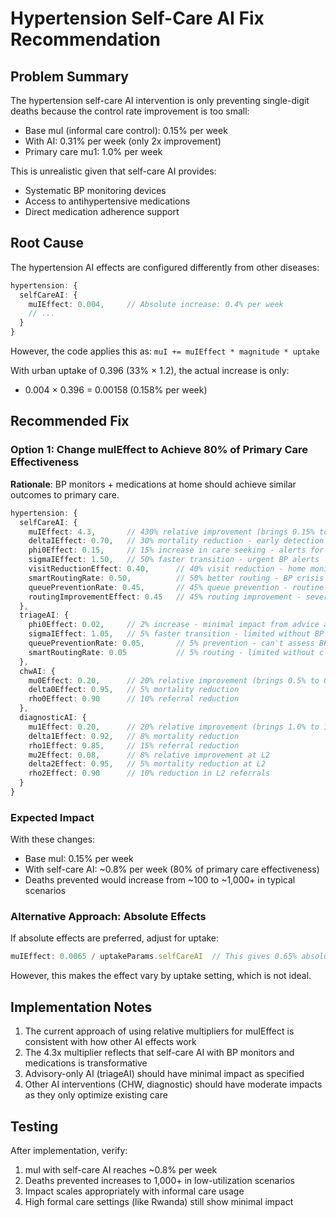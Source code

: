 # Hypertension Self-Care AI Fix Recommendation

## Problem Summary

The hypertension self-care AI intervention is only preventing single-digit deaths because the control rate improvement is too small:
- Base muI (informal care control): 0.15% per week
- With AI: 0.31% per week (only 2x improvement)
- Primary care mu1: 1.0% per week

This is unrealistic given that self-care AI provides:
- Systematic BP monitoring devices
- Access to antihypertensive medications
- Direct medication adherence support

## Root Cause

The hypertension AI effects are configured differently from other diseases:
```typescript
hypertension: {
  selfCareAI: {
    muIEffect: 0.004,     // Absolute increase: 0.4% per week
    // ...
  }
}
```

However, the code applies this as: `muI += muIEffect * magnitude * uptake`

With urban uptake of 0.396 (33% × 1.2), the actual increase is only:
- 0.004 × 0.396 = 0.00158 (0.158% per week)

## Recommended Fix

### Option 1: Change muIEffect to Achieve 80% of Primary Care Effectiveness

**Rationale**: BP monitors + medications at home should achieve similar outcomes to primary care.

```typescript
hypertension: {
  selfCareAI: {
    muIEffect: 4.3,       // 430% relative improvement (brings 0.15% to 0.795%)
    deltaIEffect: 0.70,   // 30% mortality reduction - early detection of crises
    phi0Effect: 0.15,     // 15% increase in care seeking - alerts for high readings
    sigmaIEffect: 1.50,   // 50% faster transition - urgent BP alerts
    visitReductionEffect: 0.40,      // 40% visit reduction - home monitoring
    smartRoutingRate: 0.50,          // 50% better routing - BP crisis detection
    queuePreventionRate: 0.45,       // 45% queue prevention - routine monitoring at home
    routingImprovementEffect: 0.45   // 45% routing improvement - severity assessment
  },
  triageAI: {
    phi0Effect: 0.02,     // 2% increase - minimal impact from advice alone
    sigmaIEffect: 1.05,   // 5% faster transition - limited without BP monitoring
    queuePreventionRate: 0.05,       // 5% prevention - can't assess BP without device
    smartRoutingRate: 0.05           // 5% routing - limited without clinical data
  },
  chwAI: {
    mu0Effect: 0.20,      // 20% relative improvement (brings 0.5% to 0.6%)
    delta0Effect: 0.95,   // 5% mortality reduction
    rho0Effect: 0.90      // 10% referral reduction
  },
  diagnosticAI: {
    mu1Effect: 0.20,      // 20% relative improvement (brings 1.0% to 1.2%)
    delta1Effect: 0.92,   // 8% mortality reduction
    rho1Effect: 0.85,     // 15% referral reduction
    mu2Effect: 0.08,      // 8% relative improvement at L2
    delta2Effect: 0.95,   // 5% mortality reduction at L2
    rho2Effect: 0.90      // 10% reduction in L2 referrals
  }
}
```

### Expected Impact

With these changes:
- Base muI: 0.15% per week
- With self-care AI: ~0.8% per week (80% of primary care effectiveness)
- Deaths prevented would increase from ~100 to ~1,000+ in typical scenarios

### Alternative Approach: Absolute Effects

If absolute effects are preferred, adjust for uptake:
```typescript
muIEffect: 0.0065 / uptakeParams.selfCareAI  // This gives 0.65% absolute increase after uptake
```

However, this makes the effect vary by uptake setting, which is not ideal.

## Implementation Notes

1. The current approach of using relative multipliers for muIEffect is consistent with how other AI effects work
2. The 4.3x multiplier reflects that self-care AI with BP monitors and medications is transformative
3. Advisory-only AI (triageAI) should have minimal impact as specified
4. Other AI interventions (CHW, diagnostic) should have moderate impacts as they only optimize existing care

## Testing

After implementation, verify:
1. muI with self-care AI reaches ~0.8% per week
2. Deaths prevented increases to 1,000+ in low-utilization scenarios
3. Impact scales appropriately with informal care usage
4. High formal care settings (like Rwanda) still show minimal impact